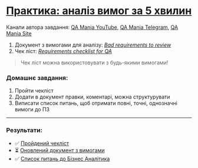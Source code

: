 # [Практика: аналіз вимог за 5 хвилин](https://www.youtube.com/watch?v=waKxox0sDzM)

Канали автора завдання: [QA Mania YouTube](https://www.youtube.com/@QAMania), [QA Mania Telegram](https://t.me/qamania), [QA Mania Site](https://qamania.org)

1. Документ з вимогами для аналізу: [*Bad requirements to review*](https://docs.google.com/document/d/1J6OtzjdhyU9EuAStlal5Fz8lDR8XDi7GQZVUxHPcmh8/)
2. Чек ліст: [*Requirements checklist for QA*](https://docs.google.com/document/d/1ckQPnqH069XNEmLHkHqXZ_jB_Nj6gOKslbSjhHwy3Z0/)

> Чек ліст можна використовувати з будь-якими вимогами!

### Домашнє завдання:
1. Пройти чекліст
2. Додати в документ правки, коментарі, можна структурувати
3. Виписати список питань, щоб отримати повні, точні, однозначні вимоги до ПЗ

---

### Результати:
- ✅ [Пройдений чекліст](https://docs.google.com/document/d/1L_3ipp0FeXzEWchEQtCG_0r09b2W7TSigSV1f1TX06o/)
- ⏳ [Оновлений документ з вимогами](https://docs.google.com/document/d/1fkCMVS9f1eo5EHgLyMWQ-q0IwcaQ9_dcaAT3GaADsMo/)
- ✅ [Список питань до Бізнес Аналітика](https://github.com/anhelina-lunova/Requirements-Analysis/blob/main/%D0%93%D1%80%D0%B0%20%D0%A2%D0%B0%D0%BC%D0%B0%D0%B3%D0%BE%D1%87%D1%96.pdf)
